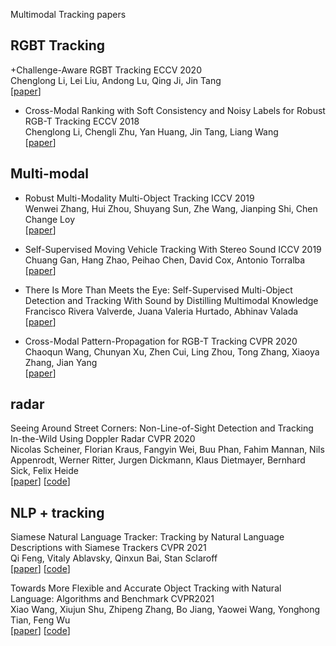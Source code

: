 Multimodal Tracking papers
## RGBT Tracking
+Challenge-Aware RGBT Tracking ECCV 2020  
Chenglong Li, Lei Liu, Andong Lu, Qing Ji, Jin Tang  
[[paper](https://arxiv.org/abs/2007.13143)]

+ Cross-Modal Ranking with Soft Consistency and Noisy Labels for Robust RGB-T Tracking ECCV 2018  
Chenglong Li, Chengli Zhu, Yan Huang, Jin Tang, Liang Wang  
[[paper](https://openaccess.thecvf.com/content_ECCV_2018/papers/Chenglong_Li_Cross-Modal_Ranking_with_ECCV_2018_paper.pdf)]

## Multi-modal
+ Robust Multi-Modality Multi-Object Tracking ICCV 2019    
Wenwei Zhang, Hui Zhou, Shuyang Sun, Zhe Wang, Jianping Shi, Chen Change Loy  
[[paper](https://openaccess.thecvf.com/content_ICCV_2019/papers/Zhang_Robust_Multi-Modality_Multi-Object_Tracking_ICCV_2019_paper.pdf)]

+ Self-Supervised Moving Vehicle Tracking With Stereo Sound ICCV 2019  
Chuang Gan, Hang Zhao, Peihao Chen, David Cox, Antonio Torralba  
[[paper](https://openaccess.thecvf.com/content_ICCV_2019/papers/Gan_Self-Supervised_Moving_Vehicle_Tracking_With_Stereo_Sound_ICCV_2019_paper.pdf)]

+ There Is More Than Meets the Eye: Self-Supervised Multi-Object Detection and Tracking With Sound by Distilling Multimodal Knowledge
Francisco Rivera Valverde, Juana Valeria Hurtado, Abhinav Valada  
[[paper](https://arxiv.org/pdf/2103.01353.pdf)]

+ Cross-Modal Pattern-Propagation for RGB-T Tracking CVPR 2020  
Chaoqun Wang, Chunyan Xu, Zhen Cui, Ling Zhou, Tong Zhang, Xiaoya Zhang, Jian Yang  
[[paper](https://openaccess.thecvf.com/content_CVPR_2020/papers/Wang_Cross-Modal_Pattern-Propagation_for_RGB-T_Tracking_CVPR_2020_paper.pdf)]

## radar
Seeing Around Street Corners: Non-Line-of-Sight Detection and Tracking In-the-Wild Using Doppler Radar  CVPR 2020  
Nicolas Scheiner, Florian Kraus, Fangyin Wei, Buu Phan, Fahim Mannan, Nils Appenrodt, Werner Ritter, Jurgen Dickmann, Klaus Dietmayer, Bernhard Sick, Felix Heide  
[[paper](https://arxiv.org/pdf/1912.06613.pdf)]  [[code](https://github.com/princeton-computational-imaging/doppler_nlos)]

## NLP + tracking
Siamese Natural Language Tracker: Tracking by Natural Language Descriptions with Siamese Trackers CVPR 2021  
Qi Feng, Vitaly Ablavsky, Qinxun Bai, Stan Sclaroff  
[[paper](https://arxiv.org/pdf/1912.02048.pdf)]  [[code](https://github.com/fredfung007/snlt)]

Towards More Flexible and Accurate Object Tracking with Natural Language: Algorithms and Benchmark  CVPR2021  
Xiao Wang, Xiujun Shu, Zhipeng Zhang, Bo Jiang, Yaowei Wang, Yonghong Tian, Feng Wu  
[[paper](https://arxiv.org/pdf/2103.16746.pdf)]  [[code](https://github.com/DomainGreen/Tracking-papers/blob/main)]
